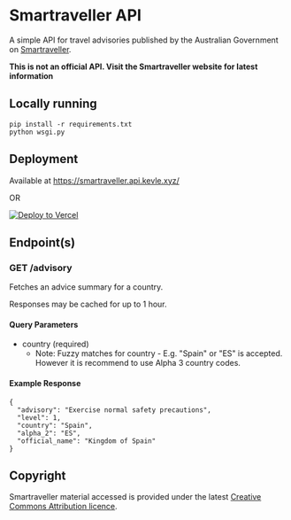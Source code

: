 # Smartraveller API

A simple API for travel advisories published by the Australian Government on [Smartraveller](https://www.smartraveller.gov.au/).

**This is not an official API. Visit the Smartraveller website for latest information**

## Locally running
```
pip install -r requirements.txt
python wsgi.py
```

## Deployment 

Available at https://smartraveller.api.kevle.xyz/

OR

[![Deploy to Vercel](https://camo.githubusercontent.com/f209ca5cc3af7dd930b6bfc55b3d7b6a5fde1aff/68747470733a2f2f76657263656c2e636f6d2f627574746f6e)](https://vercel.com/import/project?template=https://github.com/kevinle-1/smartraveller-api)

## Endpoint(s)

### GET /advisory

Fetches an advice summary for a country. 

Responses may be cached for up to 1 hour. 

#### Query Parameters 

- country (required)
  - Note: Fuzzy matches for country - E.g. "Spain" or "ES" is accepted. However it is recommend to use Alpha 3 country codes. 

#### Example Response 

```
{
  "advisory": "Exercise normal safety precautions",
  "level": 1,
  "country": "Spain",
  "alpha_2": "ES",
  "official_name": "Kingdom of Spain"
}
```

## Copyright

Smartraveller material accessed is provided under the latest [Creative Commons Attribution licence](creativecommons.org/licenses/by/4.0/). 